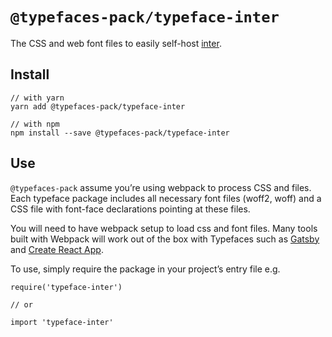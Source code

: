 # `@typefaces-pack/typeface-inter`

The CSS and web font files to easily self-host [inter](https://rsms.me/inter/).

## Install

```shell
// with yarn
yarn add @typefaces-pack/typeface-inter

// with npm
npm install --save @typefaces-pack/typeface-inter
```

## Use

`@typefaces-pack` assume you’re using webpack to process CSS and files. Each typeface
package includes all necessary font files (woff2, woff) and a CSS file with
font-face declarations pointing at these files.

You will need to have webpack setup to load css and font files. Many tools built
with Webpack will work out of the box with Typefaces such as [Gatsby](https://github.com/gatsbyjs/gatsby)
and [Create React App](https://github.com/facebookincubator/create-react-app).

To use, simply require the package in your project’s entry file e.g.

```shell
require('typeface-inter')

// or

import 'typeface-inter'
```
